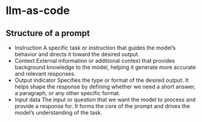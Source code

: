 # llm-as-code


## Structure of a prompt

- Instruction A specific task or instruction that guides the model’s behavior and directs it toward the desired output.
- Context External information or additional context that provides background knowledge to the model, helping it generate more accurate and relevant responses. 
- Output indicator Specifies the type or format of the desired output. It helps shape the response by defining whether we need a short answer, a paragraph, or any other specific format.
- Input data The input or question that we want the model to process and provide a response for. It forms the core of the prompt and drives the model’s understanding of the task.